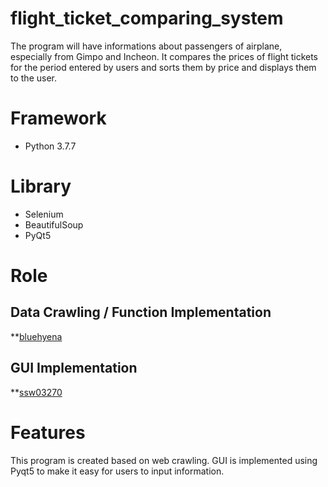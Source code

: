 # flight_ticket_comparing_system
The program will have informations about passengers of airplane, especially from Gimpo and Incheon. It compares the prices of flight tickets for the period entered by users and sorts them by price and displays them to the user. 

# Framework
* Python 3.7.7

# Library
* Selenium
* BeautifulSoup
* PyQt5

# Role
## Data Crawling / Function Implementation
**[bluehyena](https://github.com/bluehyena)

## GUI Implementation
**[ssw03270](https://github.com/ssw03270)


# Features
This program is created based on web crawling.
GUI is implemented using Pyqt5 to make it easy for users to input information.
